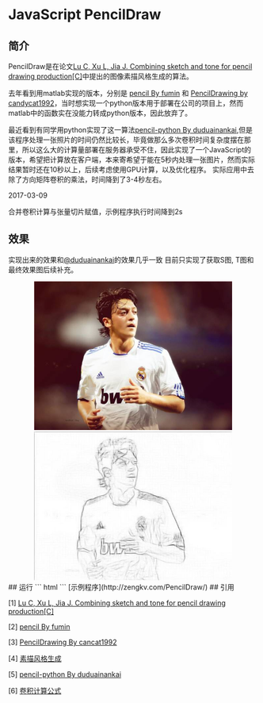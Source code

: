 # JavaScript PencilDraw

## 简介
PencilDraw是在论文[Lu C, Xu L, Jia J. Combining sketch and tone for pencil drawing production[C]](http://www.cse.cuhk.edu.hk/leojia/projects/pencilsketch/pencil_drawing.htm)中提出的图像素描风格生成的算法。

去年看到用matlab实现的版本，分别是 [pencil By fumin](https://github.com/fumin/pencil) 和 [PencilDrawing by candycat1992](https://github.com/candycat1992/PencilDrawing)，当时想实现一个python版本用于部署在公司的项目上，然而matlab中的函数实在没能力转成python版本，因此放弃了。

最近看到有同学用python实现了这一算法[pencil-python By duduainankai](https://github.com/duduainankai/pencil-python),但是该程序处理一张照片的时间仍然比较长，毕竟做那么多次卷积时间复杂度摆在那里，所以这么大的计算量部署在服务器承受不住，因此实现了一个JavaScript的版本，希望把计算放在客户端，本来寄希望于能在5秒内处理一张图片，然而实际结果暂时还在10秒以上，后续考虑使用GPU计算，以及优化程序。
实际应用中去除了方向矩阵卷积的乘法，时间降到了3-4秒左右。

2017-03-09

合并卷积计算与张量切片赋值，示例程序执行时间降到2s
## 效果
实现出来的效果和[@duduainankai](https://github.com/duduainankai/pencil-python)的效果几乎一致
目前只实现了获取S图, T图和最终效果图后续补充。

<div align="center">
	<img src="58.jpg" height="300"/>
	<img src="58_s.jpg" height="300"/>
</div>
## 运行
``` html
<script type="text/javascript" src="matrix.js"></script>
<script type="text/javascript" src="pencil.js"></script>
<canvas id="test"></canvas>
 <script type="text/javascript">
 		p = new PencilDraw({
 			"url": "58.jpg"
 		});
 		p.draw(document.getElementById("test"));
 </script>
```
[示例程序](http://zengkv.com/PencilDraw/)
## 引用

[1] [Lu C, Xu L, Jia J. Combining sketch and tone for pencil drawing production[C]](<http://www.cse.cuhk.edu.hk/leojia/projects/pencilsketch/pencil_drawing.htm>)

[2] [pencil By fumin](<https://github.com/fumin/pencil>)

[3] [PencilDrawing By cancat1992](<https://github.com/candycat1992/PencilDrawing>)

[4] [素描风格生成](<https://my.oschina.net/Ldpe2G/blog/678156?fromerr=DNOLW1Dg#OSC_h2_11>)

[5] [pencil-python By duduainankai](https://github.com/duduainankai/pencil-python)

[6] [卷积计算公式](<https://wenku.baidu.com/view/85fcca0c83d049649a665873.html>)
